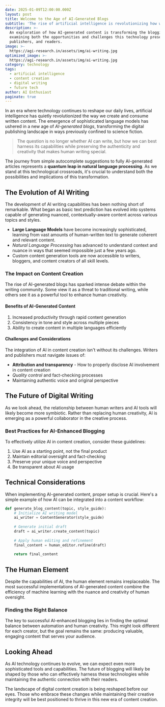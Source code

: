 ```yaml
---
date: 2025-01-09T12:00:00.000Z
layout: post
title: Welcome to the Age of AI-Generated Blogs
subtitle: 'The rise of artificial intelligence is revolutionizing how we create and consume written content'
description: >-
  An exploration of how AI-generated content is transforming the blogging landscape, 
  examining both the opportunities and challenges this technology presents to writers,
  publishers, and readers.
image: >-
  https://agi-research.in/assets/img/ai-writing.jpg
optimized_image: >-
  https://agi-research.in/assets/img/ai-writing.jpg
category: technology
tags:
  - artificial intelligence
  - content creation
  - digital writing
  - future tech
author: AI Enthusiast
paginate: true
---
```


In an era where technology continues to reshape our daily lives, artificial intelligence has quietly revolutionized the way we create and consume written content. The emergence of sophisticated language models has ushered in a new age of *AI-generated blogs*, transforming the digital publishing landscape in ways previously confined to science fiction.

> The question is no longer whether AI can write, but how we can best harness its capabilities while preserving the authenticity and creativity that makes human writing special.

The journey from simple autocomplete suggestions to fully AI-generated articles represents a **quantum leap in natural language processing**. As we stand at this technological crossroads, it's crucial to understand both the possibilities and implications of this transformation.

## The Evolution of AI Writing

The development of AI writing capabilities has been nothing short of remarkable. What began as basic text prediction has evolved into systems capable of generating nuanced, contextually-aware content across various topics and styles.

* **Large Language Models** have become increasingly sophisticated, learning from vast amounts of human-written text to generate coherent and relevant content.
* *Natural Language Processing* has advanced to understand context and nuance in ways that seemed impossible just a few years ago.
* Custom content generation tools are now accessible to writers, bloggers, and content creators of all skill levels.

### The Impact on Content Creation

The rise of AI-generated blogs has sparked intense debate within the writing community. Some view it as a threat to traditional writing, while others see it as a powerful tool to enhance human creativity.

#### Benefits of AI-Generated Content

1. Increased productivity through rapid content generation
2. Consistency in tone and style across multiple pieces
3. Ability to create content in multiple languages efficiently

#### Challenges and Considerations

The integration of AI in content creation isn't without its challenges. Writers and publishers must navigate issues of:

* **Attribution and transparency** - How to properly disclose AI involvement in content creation
* *Quality control* and fact-checking processes
* Maintaining authentic voice and original perspective

## The Future of Digital Writing

As we look ahead, the relationship between human writers and AI tools will likely become more symbiotic. Rather than replacing human creativity, AI is emerging as a powerful collaborator in the creative process.

### Best Practices for AI-Enhanced Blogging

To effectively utilize AI in content creation, consider these guidelines:

1. Use AI as a starting point, not the final product
2. Maintain editorial oversight and fact-checking
3. Preserve your unique voice and perspective
4. Be transparent about AI usage

## Technical Considerations

When implementing AI-generated content, proper setup is crucial. Here's a simple example of how AI can be integrated into a content workflow:

```python
def generate_blog_content(topic, style_guide):
    # Initialize AI writing model
    ai_writer = ContentGenerator(style_guide)
    
    # Generate initial draft
    draft = ai_writer.create_content(topic)
    
    # Apply human editing and refinement
    final_content = human_editor.refine(draft)
    
    return final_content
```

## The Human Element

Despite the capabilities of AI, the human element remains irreplaceable. The most successful implementations of AI-generated content combine the efficiency of machine learning with the nuance and creativity of human oversight.

### Finding the Right Balance

The key to successful AI-enhanced blogging lies in finding the optimal balance between automation and human creativity. This might look different for each creator, but the goal remains the same: producing valuable, engaging content that serves your audience.

## Looking Ahead

As AI technology continues to evolve, we can expect even more sophisticated tools and capabilities. The future of blogging will likely be shaped by those who can effectively harness these technologies while maintaining the authentic connection with their readers.

The landscape of digital content creation is being reshaped before our eyes. Those who embrace these changes while maintaining their creative integrity will be best positioned to thrive in this new era of content creation.